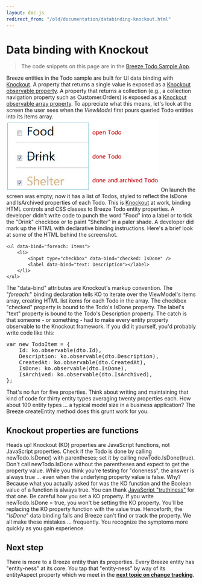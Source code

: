 ```yaml
---
layout: doc-js
redirect_from: "/old/documentation/databinding-knockout.html"
---
```

#	Data binding with Knockout

> The code snippets on this page are in the <a href="/doc-samples/about-todo">Breeze Todo Sample App</a>.

Breeze entities in the Todo sample are built for UI data binding with <a href="http://knockoutjs.com/">Knockout</a>.  A property that returns a single value is exposed as a <a href="http://knockoutjs.com/documentation/observables.html">Knockout observable property</a>. A property that returns a collection (e.g., a collection navigation property such as Customer.Orders) is exposed as a <a href="http://knockoutjs.com/documentation/observableArrays.html">Knockout observable array property</a>.
To appreciate what this means, let's look at the screen the user sees when the *ViewModel* first pours queried Todo entities into its <span class="codeword">items</span> array.
<img src="/images/samples/DocCodeTodosListSnapshotjpg.jpg" style="border-width: 0px; border-style: solid;" />
On launch the screen was empty; now it has a list of Todos, styled to reflect the IsDone and <span class="codeword">IsArchived</span> properties of each Todo.
This is <a href="http://knockoutjs.com/">Knockout</a> at work, binding HTML controls and CSS classes to Breeze Todo entity properties. A developer didn't write code to punch the word "Food" into a label or to tick the "Drink" checkbox or to paint "Shelter" in a paler shade.
A developer did mark up the HTML with declarative binding instructions. Here's a brief look at some of the HTML behind the screenshot.


	<ul data-bind="foreach: items">
	    <li>
	        <input type="checkbox" data-bind="checked: IsDone" />
	        <label data-bind="text: Description"></label>           
	    </li>
	</ul>


The "data-bind" attributes are Knockout's markup convention. The "*foreach*:" binding declaration tells KO to iterate over the ViewModel's <span class="codeword">items</span> array, creating HTML list items for each Todo in the array. The checkbox "checked" property is bound to the Todo's <span class="codeword">IsDone</span> property. The label's "text" property is bound to the Todo's <span class="codeword">Description property</span>.
The catch is that someone - or something - had to make every entity property observable to the Knockout framework. If you did it yourself, you'd probably write code like this:

<pre class="brush:jscript;">
var new TodoItem = {
    Id: ko.observable(dto.Id),   
    Description: ko.observable(dto.Description),   
    CreatedAt: ko.observable(dto.CreatedAt),
    IsDone: ko.observable(dto.IsDone),
    IsArchived: ko.observable(dto.IsArchived),
};
</pre>

That's no fun for five properties. Think about writing and maintaining that kind of code for thirty entity types averaging twenty properties each. How about 100 entity types ... a typical model size in a business application? The Breeze <span class="codeword">createEntity</span> method does this grunt work for you.

## 	Knockout properties are functions
Heads up! Knockout (KO) properties are JavaScript functions, not JavaScript properties. Check if the Todo is done by calling <span class="codeword">newTodo.IsDone()</span> with parentheses; set it by calling <span class="codeword">newTodo.IsDone(true)</span>.
Don't call <span class="codeword">newTodo.IsDone</span> without the parentheses and expect to get the property value. While you think you're testing for "doneness", the answer is always <span class="codeword">true</span> ... even when the underlying property value is <span class="codeword">false</span>. Why? Because what you actually asked for was the KO function and the Boolean value of a function is always <span class="codeword">true</span>. You can thank <a href="http://11heavens.com/falsy-and-truthy-in-javascript">JavaScript "truthiness"</a> for that one.
Be careful how you set a KO property. If you write <span class="codeword">newTodo.IsDone = true</span>, you won't be setting the KO property. You'll be replacing the KO property function with the value <span class="codeword">true</span>. Henceforth, the "*IsDone*" data binding fails and Breeze can't find or track the property.
We all make these mistakes ... frequently. You recognize the symptoms more quickly as you gain experience.

## 	Next step
There is more to a Breeze entity than its properties. Every Breeze entity has "entity-ness" at its core. You tap that "entity-ness" by way of its <span class="codeword">entityAspect</span> property which we meet in the **<a href="/doc-js/lap-changetracking">next topic on change tracking</a>**.
